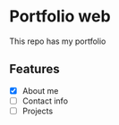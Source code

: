 # Portfolio web 
This repo has my portfolio
## Features
- [X] About me
- [ ] Contact info
- [ ] Projects
